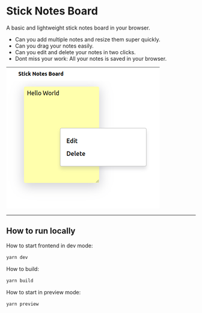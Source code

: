 
# Stick Notes Board

A basic and lightweight stick notes board in your browser.

- Can you add multiple notes and resize them super quickly.
- Can you drag your notes easily.
- Can you edit and delete your notes in two clicks.
- Dont miss your work: All your notes is saved in your browser.

![A ilustration of 'stick notes' features](assets/screenshot.png "Stick Notes Board")

---

## How to run locally

How to start frontend in dev mode:
```bash
yarn dev
```

How to build:
```bash
yarn build
```

How to start in preview mode:
```bash
yarn preview
```
